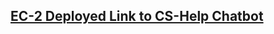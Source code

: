 ## [EC-2 Deployed Link to CS-Help Chatbot](http://ec2-3-147-126-99.us-east-2.compute.amazonaws.com/)
